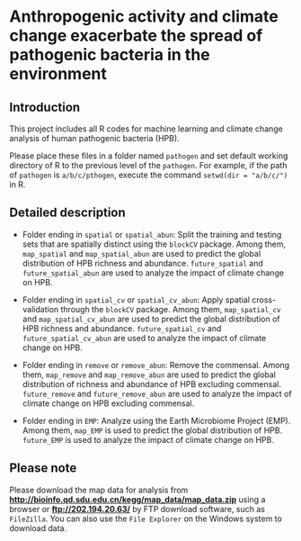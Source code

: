 # Anthropogenic activity and climate change exacerbate the spread of pathogenic bacteria in the environment

## Introduction

This project includes all R codes for machine learning and climate change analysis of human pathogenic bacteria (HPB).

Please place these files in a folder named `pathogen` and set default working directory of R to the previous level of the `pathogen`. For example, if the path of `pathogen` is `a/b/c/pthogen`, execute the command `setwd(dir = "a/b/c/")` in R.

## Detailed description

-   Folder ending in `spatial` or `spatial_abun`: Split the training and testing sets that are spatially distinct using the `blockCV` package. Among them, `map_spatial` and `map_spatial_abun` are used to predict the global distribution of HPB richness and abundance. `future_spatial` and `future_spatial_abun` are used to analyze the impact of climate change on HPB.

-   Folder ending in `spatial_cv` or `spatial_cv_abun`: Apply spatial cross-validation through the `blockCV` package. Among them, `map_spatial_cv` and `map_spatial_cv_abun` are used to predict the global distribution of HPB richness and abundance. `future_spatial_cv` and `future_spatial_cv_abun` are used to analyze the impact of climate change on HPB.

-   Folder ending in `remove` or `remove_abun`: Remove the commensal. Among them, `map_remove` and `map_remove_abun` are used to predict the global distribution of richness and abundance of HPB excluding commensal. `future_remove` and `future_remove_abun` are used to analyze the impact of climate change on HPB excluding commensal.

-   Folder ending in `EMP`: Analyze using the Earth Microbiome Project (EMP). Among them, `map_EMP` is used to predict the global distribution of HPB. `future_EMP` is used to analyze the impact of climate change on HPB.

## Please note

Please download the map data for analysis from **http://bioinfo.qd.sdu.edu.cn/kegg/map_data/map_data.zip** using a browser or **ftp://202.194.20.63/** by FTP download software, such as `FileZilla`. You can also use the `File Explorer` on the Windows system to download data.

